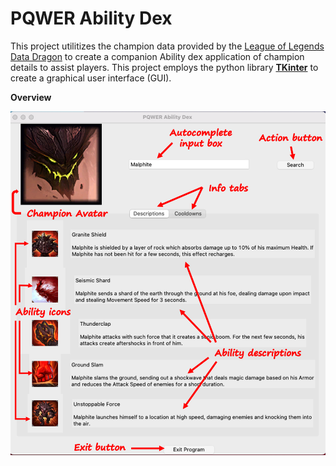 # PQWER Ability Dex


This project utilitizes the champion data provided by the [League of Legends Data Dragon](https://developer.riotgames.com/docs/lol#data-dragon) to create a companion Ability dex application of champion details to assist players. This project employs the python library [**TKinter**](https://docs.python.org/3/library/tkinter.html#module-tkinter) to create a graphical user interface (GUI).
  
**Overview**

<p align="center"> <img src='data/inhouse/img/labelled_snapshot.png' width=600 /></p>
